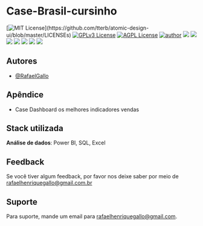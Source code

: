 # Case-Brasil-cursinho


[![MIT License](https://img.shields.io/apm/l/atomic-design-ui.svg?)](https://github.com/tterb/atomic-design-ui/blob/master/LICENSEs)
[![GPLv3 License](https://img.shields.io/badge/License-GPL%20v3-yellow.svg)](https://opensource.org/licenses/)
[![AGPL License](https://img.shields.io/badge/license-AGPL-blue.svg)](http://www.gnu.org/licenses/agpl-3.0)
[![author](https://img.shields.io/badge/author-RafaelGallo-red.svg)](https://github.com/RafaelGallo?tab=repositories) 
[![](https://img.shields.io/badge/python-3.7+-blue.svg)](https://www.python.org/downloads/release/python-374/) 
[![](https://img.shields.io/badge/R-3.6.0-red.svg)](https://www.r-project.org/)
[![](https://img.shields.io/badge/SQL-Blue.svg)]()
[![](https://img.shields.io/badge/SQL_Server-green.svg)](https://docs.microsoft.com/pt-br/sql/?view=sql-server-ver15)
[![](https://img.shields.io/badge/Excel-green.svg)](https://support.microsoft.com/en-us/excel)
[![](https://img.shields.io/badge/PowerBI-gree.svg)](https://powerbi.microsoft.com/pt-br/)
[![](https://img.shields.io/badge/Google_Data_Studio-yellow.svg)](https://datastudio.google.com/u/0/)
## Autores

- [@RafaelGallo](https://www.github.com/rafaelgallo)


## Apêndice

- Case
Dashboard os melhores indicadores vendas


## Stack utilizada

**Análise de dados**: Power BI, SQL, Excel


## Feedback

Se você tiver algum feedback, por favor nos deixe saber por meio de rafaelhenriquegallo@gmail.com.br


## Suporte

Para suporte, mande um email para rafaelhenriquegallo@gmail.com.

